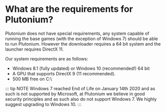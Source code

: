 # What are the requirements for Plutonium?

Plutonium does not have special requirements, any system capable of running the base games (with the exception of Windows 7) should be able to run Plutonium.
However the downloader requires a 64 bit system and the launcher requires DirectX 11.

Our system requirements are as follows:  

* Windows 8.1 (fully updated) or Windows 10 (recommended!) 64 bit
* A GPU that supports DirectX 9 (11 recommended).
* 500 MB free on C:\

::: tip NOTE
Windows 7 reached End of Life on January 14th 2020 and as such is not supported by Microsoft, at Plutonium we believe in good security principles and as such also do not support Windows 7. We highly suggest upgrading to Windows 10.
:::
